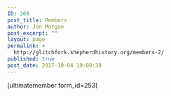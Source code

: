 ```yaml
---
ID: 260
post_title: Members
author: Jon Morgan
post_excerpt: ""
layout: page
permalink: >
  http://glitchfork.shepherdhistory.org/members-2/
published: true
post_date: 2017-10-04 19:09:30
---
```

[ultimatemember form_id=253]